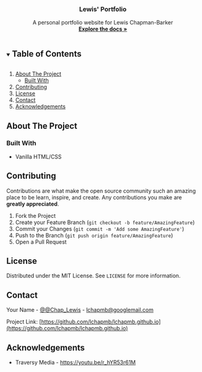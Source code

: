 <h3 align="center">Lewis' Portfolio</h3>

<p align="center">
  A personal portfolio website for Lewis Chapman-Barker
  <br />
  <a href="https://github.com/lchapmb/lchapmb.github.io"><strong>Explore the docs »</strong></a>
  <br />
</p>

<!-- TABLE OF CONTENTS -->
<details open="open">
  <summary><h2 style="display: inline-block">Table of Contents</h2></summary>
  <ol>
    <li>
      <a href="#about-the-project">About The Project</a>
      <ul>
        <li><a href="#built-with">Built With</a></li>
      </ul>
    </li>
    <li><a href="#contributing">Contributing</a></li>
    <li><a href="#license">License</a></li>
    <li><a href="#contact">Contact</a></li>
    <li><a href="#acknowledgements">Acknowledgements</a></li>
  </ol>
</details>

<!-- ABOUT THE PROJECT -->

## About The Project

### Built With

- Vanilla HTML/CSS

<!-- CONTRIBUTING -->

## Contributing

Contributions are what make the open source community such an amazing place to be learn, inspire, and create. Any contributions you make are **greatly appreciated**.

1. Fork the Project
2. Create your Feature Branch (`git checkout -b feature/AmazingFeature`)
3. Commit your Changes (`git commit -m 'Add some AmazingFeature'`)
4. Push to the Branch (`git push origin feature/AmazingFeature`)
5. Open a Pull Request

<!-- LICENSE -->

## License

Distributed under the MIT License. See `LICENSE` for more information.

<!-- CONTACT -->

## Contact

Your Name - [@@Chap_Lewis](https://twitter.com/@Chap_Lewis) - lchapmb@googlemail.com

Project Link: [https://github.com/lchapmb/lchapmb.github.io](https://github.com/lchapmb/lchapmb.github.io)

<!-- ACKNOWLEDGEMENTS -->

## Acknowledgements

- Traversy Media - https://youtu.be/r_hYR53r61M
